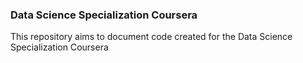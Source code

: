 ### Data Science Specialization Coursera

This repository aims to document code created for the Data Science Specialization Coursera
